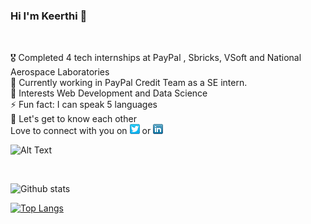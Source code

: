 ### Hi I'm Keerthi 👋

<br/>
<!-- Please don't remove this: Grab your social icons from https://github.com/carlsednaoui/gitsocial -->

🎖 Completed 4 tech internships at PayPal , Sbricks, VSoft and National Aerospace Laboratories <br/>
🔭 Currently working in PayPal Credit Team as a SE intern. <br/>
🌱 Interests Web Development and Data Science <br/>
⚡ Fun fact: I can speak 5 languages <br/>
💭 Let's get to know each other <br/>
   Love to connect with you on  [![alt text][1.1]][1]  or   [![alt text][2.1]][2] 
   
   
   ![Alt Text](https://github.com/KeerthiAkella3/KeerthiAkella3/blob/master/89331370dfa611b339c113d9ae5c6647.gif)


  


[1.1]: https://github.com/KeerthiAkella3/KeerthiAkella3/blob/master/twitter-16x16.png (twitter icon without padding)
[2.1]: https://github.com/KeerthiAkella3/KeerthiAkella3/blob/master/linkedIn.png (LinkedIn icon without padding)

[1]: http://www.twitter.com/KeerthyAkella
[2]: https://www.linkedin.com/in/keerthi-akella-02545a169



<br/>
<!-- Please don't remove this: Grab your social icons from https://github.com/carlsednaoui/gitsocial -->

![Github stats](https://github-readme-stats.vercel.app/api?username=KeerthiAkella3)
<br/>

[![Top Langs](https://github-readme-stats.vercel.app/api/top-langs/?username=KeerthiAkella3&layout=compact)](https://github.com/KeerthiAkella3/github-readme-stats)

